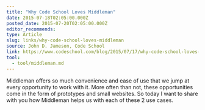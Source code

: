 ```yaml
---
title: "Why Code School Loves Middleman"
date: 2015-07-18T02:05:00.000Z
posted_date: 2015-07-20T02:05:00.000Z
editor_recommends:
type: Article
slug: links/why-code-school-loves-middleman
source: John D. Jameson, Code School
link: https://www.codeschool.com/blog/2015/07/17/why-code-school-loves-middleman/
tool:
  - tool/middleman.md
---
```

Middleman offers so much convenience and ease of use that we jump at every opportunity to work with it. More often than not, these opportunities come in the form of prototypes and small websites. So today I want to share with you how Middleman helps us with each of these 2 use cases.




